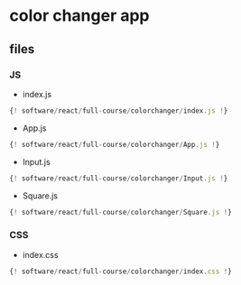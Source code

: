 # color changer app

## files

### JS

- index.js 

```javascript
{! software/react/full-course/colorchanger/index.js !}
```

- App.js 

```javascript
{! software/react/full-course/colorchanger/App.js !}
```

- Input.js

```javascript
{! software/react/full-course/colorchanger/Input.js !}
```

- Square.js

```javascript
{! software/react/full-course/colorchanger/Square.js !}
```

### CSS

- index.css

```javascript
{! software/react/full-course/colorchanger/index.css !}
```

